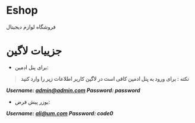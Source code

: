 
# Eshop
فروشگاه لوازم دیجیتال

# جزییات لاگین

*  برای پنل ادمین: 

> **نکته :
> برای ورود به پنل ادمین کافی است در لاگین کاربر اطلاعات زیر را وارد کنید**

***Username: admin@admin.com
Password: password***

* یوزر پیش فرض:

***Username: ali@um.com
Password: code0***

